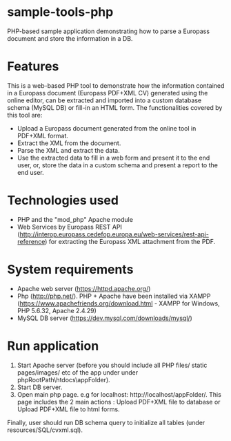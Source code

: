 sample-tools-php
================

PHP-based sample application demonstrating how to parse a Europass document and store the information in a DB.

Features
=========
This is a web-based PHP tool to demonstrate how the information contained in a Europass document (Europass PDF+XML CV) generated using the online editor, can be extracted and imported into a custom database schema (MySQL DB) or fill-in an HTML form.
The functionalities covered by this tool are:

- Upload a Europass document generated from the online tool in PDF+XML format.
- Extract the XML from the document.
- Parse the XML and extract the data.
- Use the extracted data to fill in a web form and present it to the end user, or, store the data in a custom schema and present a report to the end user.

Technologies used
=================
- PHP and the "mod_php" Apache module
- Web Services by Europass REST API (http://interop.europass.cedefop.europa.eu/web-services/rest-api-reference) for extracting the Europass XML attachment from the PDF.

System requirements
====================
- Apache web server (https://httpd.apache.org/)
- Php (http://php.net/). PHP + Apache have been installed via XAMPP (https://www.apachefriends.org/download.html - XAMPP for Windows, PHP 5.6.32, Apache 2.4.29)
- MySQL DB server (https://dev.mysql.com/downloads/mysql/)

Run application
===============
1. Start Apache server (before you should include all PHP files/ static pages/images/ etc of the app under under phpRootPath\htdocs\appFolder).
2. Start DB server.
2. Open main php page. e.g for localhost: http://localhost/appFolder/.
This page includes the 2 main actions : Upload PDF+XML file to database or Upload PDF+XML file to html forms.

Finally, user should run DB schema query to initialize all tables (under resources/SQL/cvxml.sql).  
